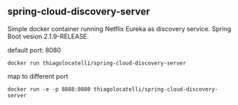 ## spring-cloud-discovery-server

Simple docker container running Netflix Eureka as discovery service. Spring Boot vesion 2.1.9-RELEASE. 

default port: 8080

```shell script
docker run thiagolocatelli/spring-cloud-discovery-server
```

map to different port

```shell script
docker run -e -p 8888:8080 thiagolocatelli/spring-cloud-discovery-server
```